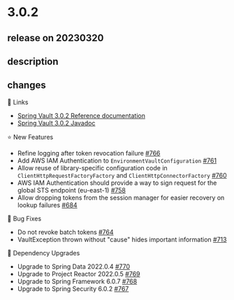 # 3.0.2

## release on 20230320
## description
## changes
📗 Links

* <a href="https://docs.spring.io/spring-vault/docs/3.0.2/reference/html/" rel="nofollow">Spring Vault 3.0.2 Reference documentation</a>
* <a href="https://docs.spring.io/spring-vault/docs/3.0.2/api" rel="nofollow">Spring Vault 3.0.2 Javadoc</a>

⭐ New Features

* Refine logging after token revocation failure <a href="https://github.com/spring-projects/spring-vault/issues/766" data-hovercard-type="issue" data-hovercard-url="/spring-projects/spring-vault/issues/766/hovercard">#766</a>
* Add AWS IAM Authentication to <code>EnvironmentVaultConfiguration</code> <a href="https://github.com/spring-projects/spring-vault/issues/761" data-hovercard-type="issue" data-hovercard-url="/spring-projects/spring-vault/issues/761/hovercard">#761</a>
* Allow reuse of library-specific configuration code in <code>ClientHttpRequestFactoryFactory</code> and <code>ClientHttpConnectorFactory</code> <a href="https://github.com/spring-projects/spring-vault/issues/760" data-hovercard-type="issue" data-hovercard-url="/spring-projects/spring-vault/issues/760/hovercard">#760</a>
* AWS IAM Authentication should provide a way to sign request for the global STS endpoint (eu-east-1) <a href="https://github.com/spring-projects/spring-vault/issues/758" data-hovercard-type="issue" data-hovercard-url="/spring-projects/spring-vault/issues/758/hovercard">#758</a>
* Allow dropping tokens from the session manager for easier recovery on lookup failures <a href="https://github.com/spring-projects/spring-vault/issues/684" data-hovercard-type="issue" data-hovercard-url="/spring-projects/spring-vault/issues/684/hovercard">#684</a>

🐞 Bug Fixes

* Do not revoke batch tokens <a href="https://github.com/spring-projects/spring-vault/issues/764" data-hovercard-type="issue" data-hovercard-url="/spring-projects/spring-vault/issues/764/hovercard">#764</a>
* VaultException thrown without "cause" hides important information <a href="https://github.com/spring-projects/spring-vault/issues/713" data-hovercard-type="issue" data-hovercard-url="/spring-projects/spring-vault/issues/713/hovercard">#713</a>

🔨 Dependency Upgrades

* Upgrade to Spring Data 2022.0.4 <a href="https://github.com/spring-projects/spring-vault/issues/770" data-hovercard-type="issue" data-hovercard-url="/spring-projects/spring-vault/issues/770/hovercard">#770</a>
* Upgrade to Project Reactor 2022.0.5 <a href="https://github.com/spring-projects/spring-vault/issues/769" data-hovercard-type="issue" data-hovercard-url="/spring-projects/spring-vault/issues/769/hovercard">#769</a>
* Upgrade to Spring Framework 6.0.7 <a href="https://github.com/spring-projects/spring-vault/issues/768" data-hovercard-type="issue" data-hovercard-url="/spring-projects/spring-vault/issues/768/hovercard">#768</a>
* Upgrade to Spring Security 6.0.2 <a href="https://github.com/spring-projects/spring-vault/issues/767" data-hovercard-type="issue" data-hovercard-url="/spring-projects/spring-vault/issues/767/hovercard">#767</a>

